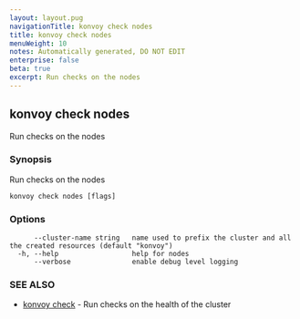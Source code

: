 ```yaml
---
layout: layout.pug
navigationTitle: konvoy check nodes
title: konvoy check nodes
menuWeight: 10
notes: Automatically generated, DO NOT EDIT
enterprise: false
beta: true
excerpt: Run checks on the nodes
---
```


## konvoy check nodes

Run checks on the nodes

### Synopsis

Run checks on the nodes

```
konvoy check nodes [flags]
```

### Options

```
      --cluster-name string   name used to prefix the cluster and all the created resources (default "konvoy")
  -h, --help                  help for nodes
      --verbose               enable debug level logging
```

### SEE ALSO

* [konvoy check](../)	 - Run checks on the health of the cluster

